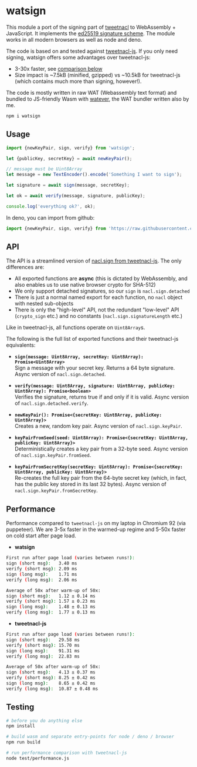 # watsign

This module a port of the signing part of [tweetnacl](http://tweetnacl.cr.yp.to/) to WebAssembly + JavaScript. It implements the [ed25519 signature scheme](https://en.wikipedia.org/wiki/EdDSA#Ed25519).
The module works in all modern browsers as well as node and deno.

The code is based on and tested against [tweetnacl-js](https://github.com/dchest/tweetnacl-js). If you only need signing, watsign offers some advantages over tweetnacl-js:

- 3-30x faster, see [comparison below](#performance)
- Size impact is ~7.5kB (minified, gzipped) vs ~10.5kB for tweetnacl-js (which contains much more than signing, however!).

The code is mostly written in raw WAT (Webassembly text format) and bundled to JS-friendly Wasm with [watever](https://github.com/mitschabaude/watever), the WAT bundler written also by me.

```sh
npm i watsign
```

## Usage

```js
import {newKeyPair, sign, verify} from 'watsign';

let {publicKey, secretKey} = await newKeyPair();

// message must be Uint8Array
let message = new TextEncoder().encode('Something I want to sign');

let signature = await sign(message, secretKey);

let ok = await verify(message, signature, publicKey);

console.log('everything ok?', ok);
```

In deno, you can import from github:

<!-- prettier-ignore -->
```js
import {newKeyPair, sign, verify} from 'https://raw.githubusercontent.com/mitschabaude/watsign/main/mod.ts';
```

## API

The API is a streamlined version of [nacl.sign from tweetnacl-js](https://github.com/dchest/tweetnacl-js#signatures). The only differences are:

- All exported functions are **async** (this is dictated by WebAssembly, and also enables us to use native browser crypto for SHA-512)
- We only support detached signatures, so our `sign` is `nacl.sign.detached`
- There is just a normal named export for each function, no `nacl` object with nested sub-objects
- There is only the "high-level" API, not the redundant "low-level" API (`crypto_sign` etc.) and no constants (`nacl.sign.signatureLength` etc.)

Like in tweetnacl-js, all functions operate on `Uint8Array`s.

The following is the full list of exported functions and their tweetnacl-js equivalents:

- **`sign(message: Uint8Array, secretKey: Uint8Array): Promise<Uint8Array>`**  
  Sign a message with your secret key. Returns a 64 byte signature. Async version of `nacl.sign.detached`.

- **`verify(message: Uint8Array, signature: Uint8Array, publicKey: Uint8Array): Promise<boolean>`**  
  Verifies the signature, returns true if and only if it is valid. Async version of `nacl.sign.detached.verify`.

- **`newKeyPair(): Promise<{secretKey: Uint8Array, publicKey: Uint8Array}>`**  
  Creates a new, random key pair. Async version of `nacl.sign.keyPair`.

- **`keyPairFromSeed(seed: Uint8Array): Promise<{secretKey: Uint8Array, publicKey: Uint8Array}>`**  
  Deterministically creates a key pair from a 32-byte seed. Async version of `nacl.sign.keyPair.fromSeed`.

- **`keyPairFromSecretKey(secretKey: Uint8Array): Promise<{secretKey: Uint8Array, publicKey: Uint8Array}>`**  
  Re-creates the full key pair from the 64-byte secret key (which, in fact, has the public key stored in its last 32 bytes). Async version of `nacl.sign.keyPair.fromSecretKey`.

## Performance

Performance compared to `tweetnacl-js` on my laptop in Chromium 92 (via puppeteer). We are 3-5x faster in the warmed-up regime and 5-50x faster on cold start after page load.

- **watsign**

```sh
First run after page load (varies between runs!):
sign (short msg):   3.40 ms
verify (short msg): 2.09 ms
sign (long msg):    1.71 ms
verify (long msg):  2.06 ms

Average of 50x after warm-up of 50x:
sign (short msg):   1.12 ± 0.14 ms
verify (short msg): 1.57 ± 0.23 ms
sign (long msg):    1.48 ± 0.13 ms
verify (long msg):  1.77 ± 0.13 ms
```

- **tweetnacl-js**

```sh
First run after page load (varies between runs!):
sign (short msg):   29.58 ms
verify (short msg): 15.70 ms
sign (long msg):    91.31 ms
verify (long msg):  22.83 ms

Average of 50x after warm-up of 50x:
sign (short msg):   4.13 ± 0.37 ms
verify (short msg): 8.25 ± 0.42 ms
sign (long msg):    8.65 ± 0.42 ms
verify (long msg):  10.87 ± 0.48 ms
```

## Testing

```sh
# before you do anything else
npm install

# build wasm and separate entry-points for node / deno / browser
npm run build

# run performance comparison with tweetnacl-js
node test/performance.js
```
